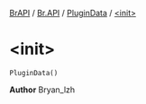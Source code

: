 [BrAPI](../../index.md) / [Br.API](../index.md) / [PluginData](index.md) / [&lt;init&gt;](./-init-.md)

# &lt;init&gt;

`PluginData()`

**Author**
Bryan_lzh

